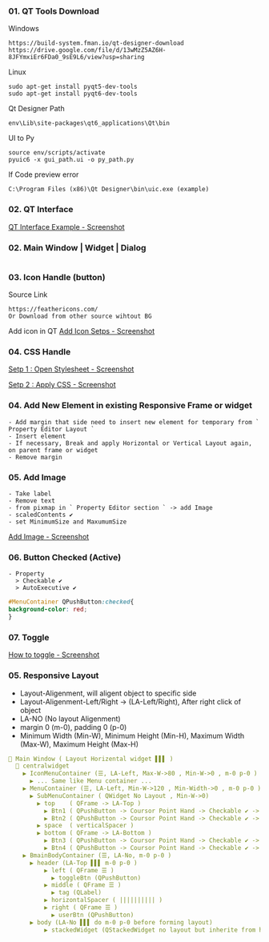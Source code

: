 ### 01. QT Tools Download
Windows
```
https://build-system.fman.io/qt-designer-download
https://drive.google.com/file/d/13wMzZ5AZ6H-8JFYmxiEr6FDa0_9sE9L6/view?usp=sharing
```
Linux
```
sudo apt-get install pyqt5-dev-tools
sudo apt-get install pyqt6-dev-tools
```
Qt Designer Path
```
env\Lib\site-packages\qt6_applications\Qt\bin
```
UI to Py
```
source env/scripts/activate
pyuic6 -x gui_path.ui -o py_path.py
```
If Code preview error
```
C:\Program Files (x86)\Qt Designer\bin\uic.exe (example)
```
### 02. QT Interface
[QT Interface Example - Screenshot](https://github.com/samratpro/Python_Notes/blob/master/06.%20GUI/01.%20PyQt6_Notes/00.%20All_Images/qt_interface.png)
### 02. Main Window | Widget | Dialog
```
```
### 03. Icon Handle (button)
Source Link
```href
https://feathericons.com/
Or Download from other source wihtout BG
```
Add icon in QT
[Add Icon Setps - Screenshot](https://github.com/samratpro/Python_Notes/blob/master/06.%20GUI/01.%20PyQt6_Notes/00.%20All_Images/icon_add_step.png)

### 04. CSS Handle
[Setp 1 : Open Stylesheet - Screenshot](https://github.com/samratpro/Python_Notes/blob/master/06.%20GUI/01.%20PyQt6_Notes/00.%20All_Images/add_css_setp1.png)

[Setp 2 : Apply CSS - Screenshot](https://github.com/samratpro/Python_Notes/blob/master/06.%20GUI/01.%20PyQt6_Notes/00.%20All_Images/add_css_setp2.png)

### 04. Add New Element in existing Responsive Frame or widget
```
- Add margin that side need to insert new element for temporary from ` Property Editor Layout `
- Insert element
- If necessary, Break and apply Horizontal or Vertical Layout again, on parent frame or widget
- Remove margin
```
### 05. Add Image
```
- Take label
- Remove text
- from pixmap in ` Property Editor section ` -> add Image
- scaledContents ✔️ 
- set MinimumSize and MaxumumSize
```
[Add Image - Screenshot](https://github.com/samratpro/Python_Notes/blob/master/06.%20GUI/01.%20PyQt6_Notes/00.%20All_Images/Image_add.png)
### 06. Button Checked (Active)
```
- Property
  > Checkable ✔️
  > AutoExecutive ✔️
```
```css
#MenuContainer QPushButton:checked{
background-color: red;
}
```
### 07. Toggle
[How to toggle - Screenshot](https://github.com/samratpro/Python_Notes/blob/master/06.%20GUI/01.%20PyQt6_Notes/00.%20All_Images/toggle.png)
### 05. Responsive Layout
- Layout-Aligenment, will aligent object to specific side
- Layout-Aligenment-Left/Right -> (LA-Left/Right), After right click of object
- LA-NO (No layout Aligenment)
- margin 0 (m-0), padding 0 (p-0)
- Minimum Width (Min-W), Minimum Height (Min-H), Maximum Width (Max-W), Maximum Height (Max-H)
```yaml
📌 Main Window ( Layout Horizental widget ▌▌▌ )
  📌 centralwidget
    ▶ IconMenuContainer (☰, LA-Left, Max-W->80 , Min-W->0 , m-0 p-0 )
      ▶ ... Same like Menu container ...
    ▶ MenuContainer (☰, LA-Left, Min-W->120 , Min-Width->0 , m-0 p-0 )
      ▶ SubMenuContainer ( QWidget No Layout , Min-W->0)
        ▶ top    ( QFrame -> LA-Top )  
          ▶ Btn1 ( QPushButton -> Coursor Point Hand -> Checkable ✔️ -> Checkable ✔️)
          ▶ Btn2 ( QPushButton -> Coursor Point Hand -> Checkable ✔️ -> Checkable ✔️ )
        ▶ space  ( verticalSpacer )
        ▶ bottom ( QFrame -> LA-Bottom )
          ▶ Btn3 ( QPushButton -> Coursor Point Hand -> Checkable ✔️ -> Checkable ✔️ )
          ▶ Btn4 ( QPushButton -> Coursor Point Hand -> Checkable ✔️ -> Checkable ✔️ )      
    ▶ BmainBodyContainer (☰, LA-No, m-0 p-0 )
      ▶ header (LA-Top ▌▌▌ m-0 p-0 )
          ▶ left ( QFrame ☰ )
            ▶ toggleBtn (QPushButton)
          ▶ middle ( QFrame ☰ )
            ▶ tag (QLabel)
          ▶ horizontalSpacer ( |||||||||| )
          ▶ right ( QFrame ☰ )
            ▶ userBtn (QPushButton)
      ▶ body (LA-No ▌▌▌ do m-0 p-0 before forming layout)
          ▶ stackedWidget (QStackedWidget no layout but inherite from header ▌▌▌, m-0, p-0)




```
